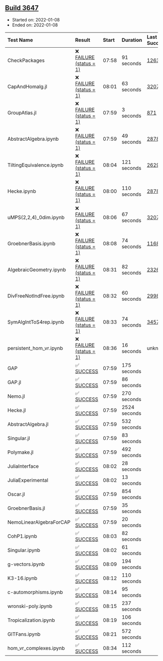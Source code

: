 ## [Build 3647](https://oscarci.mathematik.uni-kl.de/job/oscar-stable/3647/)

* Started on: 2022-01-08
* Ended on: 2022-01-08

| Test Name    | Result | Start | Duration | Last Success | First Failure |
|:-------------|:-------|:------|:---------|:-------------|:--------------|
| CheckPackages | ❌ [FAILURE (status = 1)](https://oscarci.mathematik.uni-kl.de/job/oscar-stable/3647/artifact/logs/build-3647/CheckPackages.log) | 07:58 | 91 seconds | [1263](https://oscarci.mathematik.uni-kl.de/job/oscar-stable/1263/) | [1264](https://oscarci.mathematik.uni-kl.de/job/oscar-stable/1264/) |
| CapAndHomalg.jl | ❌ [FAILURE (status = 1)](https://oscarci.mathematik.uni-kl.de/job/oscar-stable/3647/artifact/logs/build-3647/CapAndHomalg.jl.log) | 08:01 | 63 seconds | [3207](https://oscarci.mathematik.uni-kl.de/job/oscar-stable/3207/) | [3208](https://oscarci.mathematik.uni-kl.de/job/oscar-stable/3208/) |
| GroupAtlas.jl | ❌ [FAILURE (status = 1)](https://oscarci.mathematik.uni-kl.de/job/oscar-stable/3647/artifact/logs/build-3647/GroupAtlas.jl.log) | 07:59 | 3 seconds | [871](https://oscarci.mathematik.uni-kl.de/job/oscar-stable/871/) | [872](https://oscarci.mathematik.uni-kl.de/job/oscar-stable/872/) |
| AbstractAlgebra.ipynb | ❌ [FAILURE (status = 1)](https://oscarci.mathematik.uni-kl.de/job/oscar-stable/3647/artifact/logs/build-3647/AbstractAlgebra.ipynb.log) | 07:59 | 49 seconds | [2878](https://oscarci.mathematik.uni-kl.de/job/oscar-stable/2878/) | [2879](https://oscarci.mathematik.uni-kl.de/job/oscar-stable/2879/) |
| TiltingEquivalence.ipynb | ❌ [FAILURE (status = 1)](https://oscarci.mathematik.uni-kl.de/job/oscar-stable/3647/artifact/logs/build-3647/TiltingEquivalence.ipynb.log) | 08:04 | 121 seconds | [2629](https://oscarci.mathematik.uni-kl.de/job/oscar-stable/2629/) | [2630](https://oscarci.mathematik.uni-kl.de/job/oscar-stable/2630/) |
| Hecke.ipynb | ❌ [FAILURE (status = 1)](https://oscarci.mathematik.uni-kl.de/job/oscar-stable/3647/artifact/logs/build-3647/Hecke.ipynb.log) | 08:00 | 110 seconds | [2878](https://oscarci.mathematik.uni-kl.de/job/oscar-stable/2878/) | [2879](https://oscarci.mathematik.uni-kl.de/job/oscar-stable/2879/) |
| uMPS(2,2,4)_0dim.ipynb | ❌ [FAILURE (status = 1)](https://oscarci.mathematik.uni-kl.de/job/oscar-stable/3647/artifact/logs/build-3647/uMPS-2-2-4-_0dim.ipynb.log) | 08:06 | 67 seconds | [3207](https://oscarci.mathematik.uni-kl.de/job/oscar-stable/3207/) | [3208](https://oscarci.mathematik.uni-kl.de/job/oscar-stable/3208/) |
| GroebnerBasis.ipynb | ❌ [FAILURE (status = 1)](https://oscarci.mathematik.uni-kl.de/job/oscar-stable/3647/artifact/logs/build-3647/GroebnerBasis.ipynb.log) | 08:08 | 74 seconds | [1168](https://oscarci.mathematik.uni-kl.de/job/oscar-stable/1168/) | [1169](https://oscarci.mathematik.uni-kl.de/job/oscar-stable/1169/) |
| AlgebraicGeometry.ipynb | ❌ [FAILURE (status = 1)](https://oscarci.mathematik.uni-kl.de/job/oscar-stable/3647/artifact/logs/build-3647/AlgebraicGeometry.ipynb.log) | 08:31 | 82 seconds | [2326](https://oscarci.mathematik.uni-kl.de/job/oscar-stable/2326/) | [2327](https://oscarci.mathematik.uni-kl.de/job/oscar-stable/2327/) |
| DivFreeNotIndFree.ipynb | ❌ [FAILURE (status = 1)](https://oscarci.mathematik.uni-kl.de/job/oscar-stable/3647/artifact/logs/build-3647/DivFreeNotIndFree.ipynb.log) | 08:32 | 60 seconds | [2998](https://oscarci.mathematik.uni-kl.de/job/oscar-stable/2998/) | [2999](https://oscarci.mathematik.uni-kl.de/job/oscar-stable/2999/) |
| SymAlgIntToS4rep.ipynb | ❌ [FAILURE (status = 1)](https://oscarci.mathematik.uni-kl.de/job/oscar-stable/3647/artifact/logs/build-3647/SymAlgIntToS4rep.ipynb.log) | 08:33 | 74 seconds | [3457](https://oscarci.mathematik.uni-kl.de/job/oscar-stable/3457/) | [3458](https://oscarci.mathematik.uni-kl.de/job/oscar-stable/3458/) |
| persistent_hom_vr.ipynb | ❌ [FAILURE (status = 1)](https://oscarci.mathematik.uni-kl.de/job/oscar-stable/3647/artifact/logs/build-3647/persistent_hom_vr.ipynb.log) | 08:36 | 16 seconds | unknown | unknown |
| GAP | ✅ [SUCCESS](https://oscarci.mathematik.uni-kl.de/job/oscar-stable/3647/artifact/logs/build-3647/GAP.log) | 07:59 | 175 seconds |  |  |
| GAP.jl | ✅ [SUCCESS](https://oscarci.mathematik.uni-kl.de/job/oscar-stable/3647/artifact/logs/build-3647/GAP.jl.log) | 07:59 | 86 seconds |  |  |
| Nemo.jl | ✅ [SUCCESS](https://oscarci.mathematik.uni-kl.de/job/oscar-stable/3647/artifact/logs/build-3647/Nemo.jl.log) | 07:59 | 270 seconds |  |  |
| Hecke.jl | ✅ [SUCCESS](https://oscarci.mathematik.uni-kl.de/job/oscar-stable/3647/artifact/logs/build-3647/Hecke.jl.log) | 07:59 | 2524 seconds |  |  |
| AbstractAlgebra.jl | ✅ [SUCCESS](https://oscarci.mathematik.uni-kl.de/job/oscar-stable/3647/artifact/logs/build-3647/AbstractAlgebra.jl.log) | 07:59 | 532 seconds |  |  |
| Singular.jl | ✅ [SUCCESS](https://oscarci.mathematik.uni-kl.de/job/oscar-stable/3647/artifact/logs/build-3647/Singular.jl.log) | 07:59 | 83 seconds |  |  |
| Polymake.jl | ✅ [SUCCESS](https://oscarci.mathematik.uni-kl.de/job/oscar-stable/3647/artifact/logs/build-3647/Polymake.jl.log) | 07:59 | 492 seconds |  |  |
| JuliaInterface | ✅ [SUCCESS](https://oscarci.mathematik.uni-kl.de/job/oscar-stable/3647/artifact/logs/build-3647/JuliaInterface.log) | 08:02 | 28 seconds |  |  |
| JuliaExperimental | ✅ [SUCCESS](https://oscarci.mathematik.uni-kl.de/job/oscar-stable/3647/artifact/logs/build-3647/JuliaExperimental.log) | 08:02 | 13 seconds |  |  |
| Oscar.jl | ✅ [SUCCESS](https://oscarci.mathematik.uni-kl.de/job/oscar-stable/3647/artifact/logs/build-3647/Oscar.jl.log) | 07:59 | 854 seconds |  |  |
| GroebnerBasis.jl | ✅ [SUCCESS](https://oscarci.mathematik.uni-kl.de/job/oscar-stable/3647/artifact/logs/build-3647/GroebnerBasis.jl.log) | 07:59 | 35 seconds |  |  |
| NemoLinearAlgebraForCAP | ✅ [SUCCESS](https://oscarci.mathematik.uni-kl.de/job/oscar-stable/3647/artifact/logs/build-3647/NemoLinearAlgebraForCAP.log) | 07:59 | 20 seconds |  |  |
| CohP1.ipynb | ✅ [SUCCESS](https://oscarci.mathematik.uni-kl.de/job/oscar-stable/3647/artifact/logs/build-3647/CohP1.ipynb.log) | 08:03 | 82 seconds |  |  |
| Singular.ipynb | ✅ [SUCCESS](https://oscarci.mathematik.uni-kl.de/job/oscar-stable/3647/artifact/logs/build-3647/Singular.ipynb.log) | 08:02 | 61 seconds |  |  |
| g-vectors.ipynb | ✅ [SUCCESS](https://oscarci.mathematik.uni-kl.de/job/oscar-stable/3647/artifact/logs/build-3647/g-vectors.ipynb.log) | 08:09 | 194 seconds |  |  |
| K3-16.ipynb | ✅ [SUCCESS](https://oscarci.mathematik.uni-kl.de/job/oscar-stable/3647/artifact/logs/build-3647/K3-16.ipynb.log) | 08:12 | 110 seconds |  |  |
| c-automorphisms.ipynb | ✅ [SUCCESS](https://oscarci.mathematik.uni-kl.de/job/oscar-stable/3647/artifact/logs/build-3647/c-automorphisms.ipynb.log) | 08:14 | 95 seconds |  |  |
| wronski-poly.ipynb | ✅ [SUCCESS](https://oscarci.mathematik.uni-kl.de/job/oscar-stable/3647/artifact/logs/build-3647/wronski-poly.ipynb.log) | 08:15 | 237 seconds |  |  |
| Tropicalization.ipynb | ✅ [SUCCESS](https://oscarci.mathematik.uni-kl.de/job/oscar-stable/3647/artifact/logs/build-3647/Tropicalization.ipynb.log) | 08:19 | 106 seconds |  |  |
| GITFans.ipynb | ✅ [SUCCESS](https://oscarci.mathematik.uni-kl.de/job/oscar-stable/3647/artifact/logs/build-3647/GITFans.ipynb.log) | 08:21 | 572 seconds |  |  |
| hom_vr_complexes.ipynb | ✅ [SUCCESS](https://oscarci.mathematik.uni-kl.de/job/oscar-stable/3647/artifact/logs/build-3647/hom_vr_complexes.ipynb.log) | 08:34 | 112 seconds |  |  |
